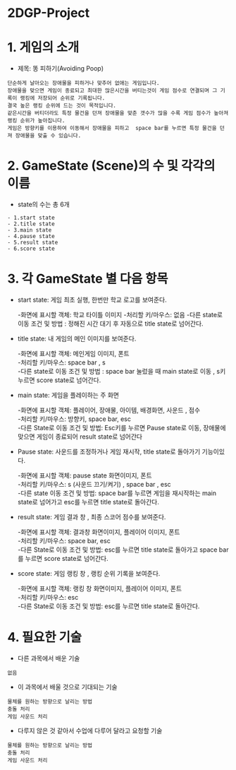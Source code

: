 # 2DGP-Project

# 1. 게임의 소개
+ 제목: 똥 피하기(Avoiding Poop)
```
단순하게 날아오는 장애물을 피하거나 맞추어 없애는 게임입니다.
장애물을 맞으면 게임이 종료되고 최대한 많은시간을 버티는것이 게임 점수로 연결되며 그 기록이 랭킹에 저장되어 순위로 기록됩니다.
결국 높은 랭킹 순위에 드는 것이 목적입니다.
같은시간을 버티더라도 특정 물건을 던져 장애물을 맞춘 갯수가 많을 수록 게임 점수가 높아져 랭킹 순위가 높아집니다.
게임은 방향키를 이용하여 이동해서 장애물을 피하고  space bar를 누르면 특정 물건을 던져 장애물을 맞출 수 있습니다.
```

# 2. GameState (Scene)의 수 및 각각의 이름
+ state의 수는 총 6개
```
- 1.start state 
- 2.title state 
- 3.main state 
- 4.pause state 
- 5.result state 
- 6.score state
```

# 3. 각 GameState 별 다음 항목
+ start state: 게임 최초 실행, 한번만 학교 로고를 보여준다.
  
  -화면에 표시할 객체: 학교 타이틀 이미지 
  -처리할 키/마우스: 없음
  -다른 state로 이동 조건 및 방법 : 정해진 시간 대기 후 자동으로 title state로 넘어간다.  
 
+ title state: 내 게임의 메인 이미지를 보여준다.  
  
  -화면에 표시할 객체: 메인게임 이미지, 폰트  
  -처리할 키/마우스: space bar , s  
  -다른 state로 이동 조건 및 방법 : space bar 눌렀을 때 main state로 이동 , s키 누르면 score state로 넘어간다.  
 
+ main state: 게임을 플레이하는 주 화면   
  
  -화면에 표시할 객체: 플레이어, 장애물, 아이템, 배경화면, 사운드 , 점수  
  -처리할 키/마우스: 방향키, space bar, esc  
  -다른 State로 이동 조건 및 방법: Esc키를 누르면 Pause state로 이동, 장애물에 맞으면 게임이 종료되어 result state로 넘어간다   
  
+ Pause state: 사운드를 조정하거나 게임 재시작, title state로 돌아가기 기능이있다.  
  
  -화면에 표시할 객체: pause state 화면이미지, 폰트  
  -처리할 키/마우스: s (사운드 끄기/켜기) , space bar , esc   
  -다른 state 이동 조건 및 방법: space bar를 누르면 게임을 재시작하는 main state로 넘어가고 esc를 누르면 title  state로 돌아간다.  
  
+ result state: 게임 결과 창 , 최종 스코어 점수를 보여준다.  
  
  -화면에 표시할 객체: 결과창 화면이미지, 플레이어 이미지, 폰트  
  -처리할 키/마우스: space bar, esc  
  -다른 State로 이동 조건 및 방법: esc를 누르면 title  state로 돌아가고 space bar를 누르면 score state로 넘어간다.  
  
+ score state: 게임 랭킹 창 , 랭킹 순위 기록을 보여준다.  
  
  -화면에 표시할 객체: 랭킹 창 화면이미지, 플레이어 이미지, 폰트  
  -처리할 키/마우스: esc  
  -다른 State로 이동 조건 및 방법: esc를 누르면 title  state로 돌아간다.  
  
  
# 4. 필요한 기술
- 다른 과목에서 배운 기술
```
없음
```
- 이 과목에서 배울 것으로 기대되는 기술
```
물체를 원하는 방향으로 날리는 방법
충돌 처리
게임 사운드 처리 
```
- 다루지 않은 것 같아서 수업에 다루어 달라고 요청할 기술
```
물체를 원하는 방향으로 날리는 방법
충돌 처리
게임 사운드 처리 
```


















